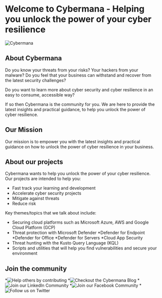 # Welcome to Cybermana - Helping you unlock the power of your cyber resilience

![Cybermana](https://cybermana.net/wp-content/uploads/2020/09/logo_transparent_background-768x309.png)

## About Cybermana

Do you know your threats from your risks? Your hackers from your malware? Do you feel that your business can withstand and recover from the latest security challenges?

Do you want to learn more about cyber security and cyber resilience in an easy to consume, accessible way?

If so then Cybermana is the community for you. We are here to provide the latest insights and practical guidance, to help you unlock the power of cyber resilience.

## Our Mission

Our mission is to empower you with the latest insights and practical guidance on how to unlock the power of cyber resilience in your business.

## About our projects

Cybermana wants to help you unlock the power of your cyber resilience. Our projects are intended to help you:

- Fast track your learning and development
- Accelerate cyber security projects
- Mitigate against threats
- Reduce risk

Key themes/topics that we talk about include:

- Securing cloud platforms such as Microsoft Azure, AWS and Google Cloud Platform (GCP)
- Threat protection with Microsoft Defender
    *Defender for Endpoint
    *Defender for Office
    *Defender for Servers
    *Cloud App Security
- Threat hunting with the Kusto Query Language (KQL)
- Scripts and utilities that will help you find vulnerabilities and secure your environment

## Join the community

*![Help others by contributing]()
*![Checkout the Cybermana Blog](https://cybermana.net)
*![Join our LinkedIn Community](https://www.linkedin.com/company/cybermana)
*![Join our Facebook Community](https://www.facebook.com/cybermanaUK/ )
*![Follow us on Twitter](https://twitter.com/CybermanaUK )

